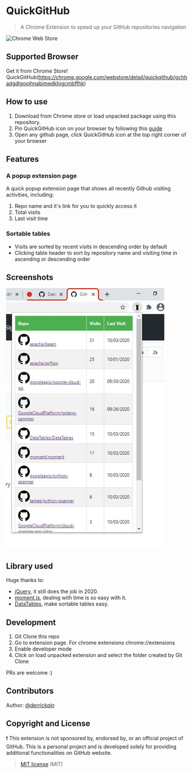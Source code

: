 # QuickGitHub
> A Chrome Extension to speed up your GitHub repositories navigation

![Chrome Web Store](https://img.shields.io/chrome-web-store/v/gchhadgdlgoojhnabimedkhigcmbffhk.svg?style=for-the-badge&logo=google-chrome&logoColor=white)

## Supported Browser
Get it from Chrome Store! QuickGitHub(https://chrome.google.com/webstore/detail/quickgithub/gchhadgdlgoojhnabimedkhigcmbffhk)

## How to use
1. Download from Chrome store or load unpacked package using this repository.
2. Pin QuickGitHub icon on your browser by following this [guide](https://www.howtogeek.com/683099/how-to-pin-and-unpin-extensions-from-the-chrome-toolbar/)
3. Open any github page, click QuickGitHub icon at the top right corner of your browser

## Features

### A popup extension page
A quick popup extension page that shows all recently Github visiting activities, including:
1. Repo name and it's link for you to quickly access it
2. Total visits
3. Last visit time

### Sortable tables
- Visits are sorted by recent visits in descending order by default
- Clicking table header to sort by repository name and visiting time in ascending or descending order

## Screenshots
![QuickGitHub](/screenshot.jpg)

## Library used
Huge thanks to:
- [jQuery](https://jquery.com/), it still does the job in 2020.
- [moment.js](https://github.com/moment/moment), dealing with time is so easy with it.
- [DataTables](https://datatables.net), make sortable tables easy.

## Development
1. Git Clone this repo
2. Go to extension page. For chrome extensions chrome://extensions
3. Enable developer mode
4. Click on load unpacked extension and select the folder created by Git Clone

PRs are welcome :)

## Contributors
Author: [@derrickqin](https://github.com/derrickqin)

## Copyright and License
❗️ This extension is not sponsored by, endorsed by, or an official project of GitHub. This is a personal project and is developed solely for providing additional functionalities on GitHub website.

> [MIT license](https://opensource.org/licenses/MIT) (MIT)

